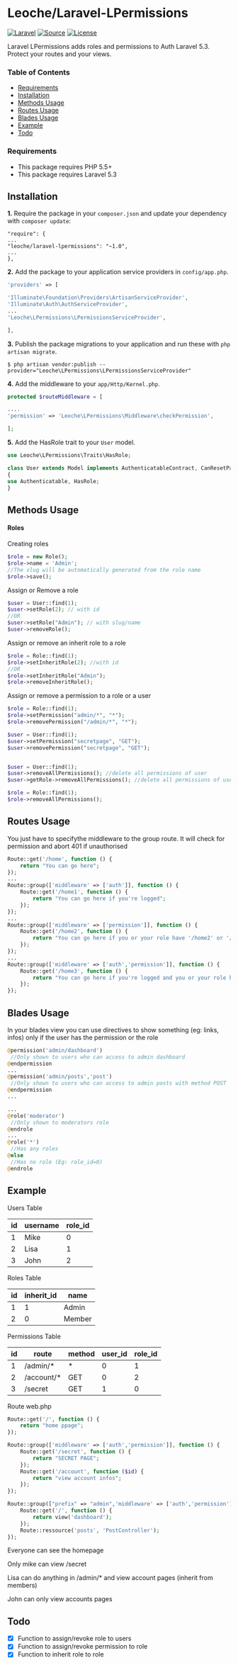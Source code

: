 
# Leoche/Laravel-LPermissions

[![Laravel](https://img.shields.io/badge/Laravel-5.3-red.svg?style=flat)](https://laravel.com/docs/5.3)
[![Source](https://img.shields.io/badge/Source-leoche/lpermissions-green.svg?style=flat)](https://github.com/leoche/laravel-lpermissions/)
[![License](http://img.shields.io/badge/License-MIT-brightgreen.svg?style=flat)](https://tldrlegal.com/license/mit-license)

Laravel LPermissions adds roles and permissions to Auth Laravel 5.3. Protect your routes and your views.

### Table of Contents
* [Requirements](#requirements)
* [Installation](#installation)
* [Methods Usage](#methods)
* [Routes Usage](#routes)
* [Blades Usage](#blades)
* [Example](#example)
* [Todo](#todo)


### <a name="requirements"></a>Requirements

* This package requires PHP 5.5+
* This package requires Laravel 5.3

## <a name="installation"></a>Installation

**1.** Require the package in your `composer.json` and update your dependency with `composer update`:

```
"require": {
...
"leoche/laravel-lpermissions": "~1.0",
...
},
```

**2.** Add the package to your application service providers in `config/app.php`.

```php
'providers' => [

'Illuminate\Foundation\Providers\ArtisanServiceProvider',
'Illuminate\Auth\AuthServiceProvider',
...
'Leoche\LPermissions\LPermissionsServiceProvider',

],
```

**3.** Publish the package migrations to your application and run these with `php artisan migrate`.

```
$ php artisan vendor:publish --provider="Leoche\LPermissions\LPermissionsServiceProvider"
```

**4.** Add the middleware to your `app/Http/Kernel.php`.

```php
protected $routeMiddleware = [

....
'permission' => 'Leoche\LPermissions\Middleware\checkPermission',

];
```

**5.** Add the HasRole trait to your `User` model.

```php
use Leoche\LPermissions\Traits\HasRole;

class User extends Model implements AuthenticatableContract, CanResetPasswordContract
{
use Authenticatable, HasRole;
}
```
## <a name="methods"></a>Methods Usage

#### Roles

Creating roles
```php
$role = new Role();
$role->name = 'Admin';
//The slug will be automatically generated from the role name
$role->save();
```
Assign or Remove a role

```php
$user = User::find(1);
$user->setRole(2); // with id
//OR
$user->setRole("Admin"); // with slug/name
$user->removeRole();

```
Assign or remove an inherit role to a role

```php
$role = Role::find(1);
$role->setInheritRole(2); //with id
//OR
$role->setInheritRole("Admin");
$role->removeInheritRole();

```
Assign or remove a permission to a role or a user

```php
$role = Role::find(1);
$role->setPermission("admin/*", "*");
$role->removePermission("/admin/*", "*");

$user = User::find(1);
$user->setPermission("secretpage", "GET");
$user->removePermission("secretpage", "GET");


$user = User::find(1);
$user->removeAllPermissions(); //delete all permissions of user
$user->getRole->removeAllPermissions(); //delete all permissions of user's role

$role = Role::find(1);
$role->removeAllPermissions();
```

## <a name="routes"></a>Routes Usage

You just have to specifythe middleware to the group route. It will check for permission and abort 401 if unauthorised
```php
Route::get('/home', function () {
	return "You can go here";
});
...
Route::group(['middleware' => ['auth']], function () {
	Route::get('/home1', function () {
		return "You can go here if you're logged";
	});
});
...
Route::group(['middleware' => ['permission']], function () {
	Route::get('/home2', function () {
		return "You can go here if you or your role have '/home2' or '/*' permission";
	});
});
...
Route::group(['middleware' => ['auth','permission']], function () {
	Route::get('/home3', function () {
		return "You can go here if you're logged and you or your role have '/home3' or '/*' permission";
	});
});
```

## <a name="blades"></a>Blades Usage

In your blades view you can use directives to show something (eg: links, infos) only if the user has the permission or the role
```php
@permission('admin/dashboard')
 //Only shown to users who can access to admin dashboard
@endpermission
...
@permission('admin/posts','post')
 //Only shown to users who can access to admin posts with method POST
@endpermission
...

...
@role('moderator')
 //Only shown to moderators role
@endrole
...
@role('*')
 //Has any roles
@else
 //Has no role (Eg: role_id=0)
@endrole
```

## <a name="example"></a>Example

Users Table

| id | username |role_id|
| -- |--------- |-------|
| 1  | Mike     |   0   |
| 2  | Lisa     |   1   |
| 3  | John     |   2   |

Roles Table

| id | inherit_id | name    |
| -- |--------    |-------- |
| 1  | 1          | Admin   |
| 2  | 0          | Member  |


Permissions Table

| id | route      | method | user_id | role_id |
| -- |----------- |--------|---------|---------|
| 1  | /admin/*   |   *    |    0    |    1    |
| 2  | /account/* |   GET  |    0    |    2    |
| 3  | /secret    |   GET  |    1    |    0    |

Route web.php

```php
Route::get('/', function () {
	return "home ppage";
});

Route::group(['middleware' => ['auth','permission']], function () {
	Route::get('/secret', function () {
		return "SECRET PAGE";
	});
	Route::get('/account', function ($id) {
		return "view account infos";
	});
});

Route::group(["prefix" => "admin",'middleware' => ['auth','permission']], function () {
	Route::get('/', function () {
		return view('dashboard');
	});
	Route::ressource('posts', 'PostController');
});
```

Everyone can see the homepage

Only mike can view /secret

Lisa can do anything in /admin/* and view account pages (inherit from members)

John can only view accounts pages


## <a name="todo"></a>Todo

- [x] Function to assign/revoke role to users
- [x] Function to assign/revoke permission to role
- [x] Function to inherit role to role